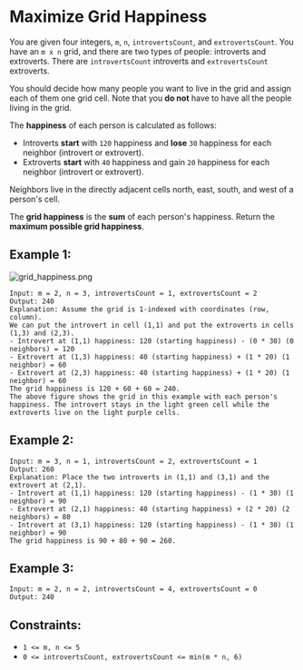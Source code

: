 # Maximize Grid Happiness

You are given four integers, `m`, `n`, `introvertsCount`, and `extrovertsCount`. You have an `m x n` grid, and there are two types of people: introverts and extroverts. There are `introvertsCount` introverts and `extrovertsCount` extroverts.

You should decide how many people you want to live in the grid and assign each of them one grid cell. Note that you **do not** have to have all the people living in the grid.

The **happiness** of each person is calculated as follows:

- Introverts **start** with `120` happiness and **lose** `30` happiness for each neighbor (introvert or extrovert).
- Extroverts **start** with `40` happiness and gain `20` happiness for each neighbor (introvert or extrovert).

Neighbors live in the directly adjacent cells north, east, south, and west of a person's cell.

The **grid happiness** is the **sum** of each person's happiness. Return the **maximum possible grid happiness**.

## Example 1:

![grid_happiness.png](https://assets.leetcode.com/uploads/2020/11/05/grid_happiness.png)

```
Input: m = 2, n = 3, introvertsCount = 1, extrovertsCount = 2
Output: 240
Explanation: Assume the grid is 1-indexed with coordinates (row, column).
We can put the introvert in cell (1,1) and put the extroverts in cells (1,3) and (2,3).
- Introvert at (1,1) happiness: 120 (starting happiness) - (0 * 30) (0 neighbors) = 120
- Extrovert at (1,3) happiness: 40 (starting happiness) + (1 * 20) (1 neighbor) = 60
- Extrovert at (2,3) happiness: 40 (starting happiness) + (1 * 20) (1 neighbor) = 60
The grid happiness is 120 + 60 + 60 = 240.
The above figure shows the grid in this example with each person's happiness. The introvert stays in the light green cell while the extroverts live on the light purple cells.
```

## Example 2:

```
Input: m = 3, n = 1, introvertsCount = 2, extrovertsCount = 1
Output: 260
Explanation: Place the two introverts in (1,1) and (3,1) and the extrovert at (2,1).
- Introvert at (1,1) happiness: 120 (starting happiness) - (1 * 30) (1 neighbor) = 90
- Extrovert at (2,1) happiness: 40 (starting happiness) + (2 * 20) (2 neighbors) = 80
- Introvert at (3,1) happiness: 120 (starting happiness) - (1 * 30) (1 neighbor) = 90
The grid happiness is 90 + 80 + 90 = 260.
```

## Example 3:

```
Input: m = 2, n = 2, introvertsCount = 4, extrovertsCount = 0
Output: 240
```

## Constraints:

- `1 <= m, n <= 5`
- `0 <= introvertsCount, extrovertsCount <= min(m * n, 6)`
